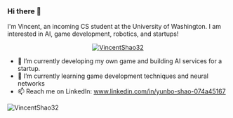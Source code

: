 ### Hi there 👋

I'm Vincent, an incoming CS student at the University of Washington. I am interested in AI, game development, robotics, and startups!

<p align="center"> <a href="https://github.com/VincentShao32"><img src="https://github-profile-trophy.vercel.app/?username=VincentShao32&theme=juicyfresh&title=Commit,Joined2020,Experience,Repositories" alt="VincentShao32" /></a> </p>

- 🔭 I’m currently developing my own game and building AI services for a startup.
- 🌱 I’m currently learning game development techniques and neural networks
- 📫 Reach me on LinkedIn: www.linkedin.com/in/yunbo-shao-074a45167

<p><img align="center" src="https://github-readme-streak-stats.herokuapp.com/?user=VincentShao32&theme=dark" alt="VincentShao32" /></p>


<!--
**VincentShao32/VincentShao32** is a ✨ _special_ ✨ repository because its `README.md` (this file) appears on your GitHub profile.

Here are some ideas to get you started:

- 🔭 I’m currently working on ...
- 🌱 I’m currently learning ...
- 👯 I’m looking to collaborate on ...
- 🤔 I’m looking for help with ...
- 💬 Ask me about ...
- 📫 How to reach me: ...
- 😄 Pronouns: ...
- ⚡ Fun fact: ...
-->
